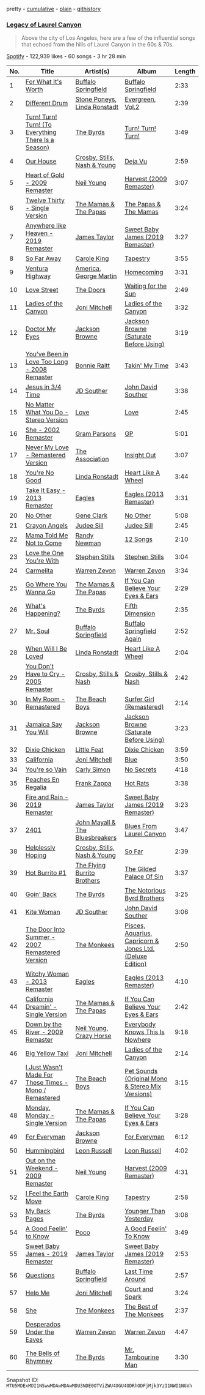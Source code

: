 pretty - [cumulative](/playlists/cumulative/37i9dQZF1DWUKTqLl4oNGg.md) - [plain](/playlists/plain/37i9dQZF1DWUKTqLl4oNGg) - [githistory](https://github.githistory.xyz/mackorone/spotify-playlist-archive/blob/main/playlists/plain/37i9dQZF1DWUKTqLl4oNGg)

### [Legacy of Laurel Canyon](https://open.spotify.com/playlist/37i9dQZF1DWUKTqLl4oNGg)

> Above the city of Los Angeles, here are a few of the influential songs that echoed from the hills of Laurel Canyon in the 60s & 70s.

[Spotify](https://open.spotify.com/user/spotify) - 122,939 likes - 60 songs - 3 hr 28 min

| No. | Title | Artist(s) | Album | Length |
|---|---|---|---|---|
| 1 | [For What It's Worth](https://open.spotify.com/track/1qRA5BS78u3gME0loMl9AA) | [Buffalo Springfield](https://open.spotify.com/artist/3eskO5m0H4yiF64vRySBjr) | [Buffalo Springfield](https://open.spotify.com/album/3PkdGRruLnJ9zCtANiDrpB) | 2:33 |
| 2 | [Different Drum](https://open.spotify.com/track/3k63RLvRgkgPGx0keOH3P6) | [Stone Poneys](https://open.spotify.com/artist/2X9nnux4eS3CFBDSjcnoBQ), [Linda Ronstadt](https://open.spotify.com/artist/1sXbwvCQLGZnaH0Jp2HTVc) | [Evergreen, Vol.2](https://open.spotify.com/album/2FrEXjdS2mZO6sx6pA5MbY) | 2:39 |
| 3 | [Turn! Turn! Turn! \(To Everything There Is a Season\)](https://open.spotify.com/track/5qBqBdfTEIWJwAS0Jm2F5R) | [The Byrds](https://open.spotify.com/artist/1PCZpxHJz7WAMF8EEq8bfc) | [Turn! Turn! Turn!](https://open.spotify.com/album/3v0i9qyogPoQEQj2bG6Fmn) | 3:49 |
| 4 | [Our House](https://open.spotify.com/track/2hitsKa8SthKhRJBXUHbIv) | [Crosby, Stills, Nash & Young](https://open.spotify.com/artist/1CYsQCypByMVgnv17qsSbQ) | [Deja Vu](https://open.spotify.com/album/5bHkK1X4WEOzNvRhehvOcb) | 2:59 |
| 5 | [Heart of Gold \- 2009 Remaster](https://open.spotify.com/track/1Q1b8eVkUPGlpSArl8JAVw) | [Neil Young](https://open.spotify.com/artist/6v8FB84lnmJs434UJf2Mrm) | [Harvest \(2009 Remaster\)](https://open.spotify.com/album/2l3QxNo4QubBNmVKxLeum0) | 3:07 |
| 6 | [Twelve Thirty \- Single Version](https://open.spotify.com/track/4ZK6Vo5lRD0IkT9Fm8b93L) | [The Mamas & The Papas](https://open.spotify.com/artist/1bs7HoMkSyQwcobCpE9KpN) | [The Papas & The Mamas](https://open.spotify.com/album/0JJMI060q086v9ul5gHdey) | 3:24 |
| 7 | [Anywhere like Heaven \- 2019 Remaster](https://open.spotify.com/track/4G9b4sc68Sx0mIdEO59VMM) | [James Taylor](https://open.spotify.com/artist/0vn7UBvSQECKJm2817Yf1P) | [Sweet Baby James \(2019 Remaster\)](https://open.spotify.com/album/1HiG0ukRmFPN13EVcf98Jx) | 3:27 |
| 8 | [So Far Away](https://open.spotify.com/track/4HHge4zAyIw3pkrtFzmwCl) | [Carole King](https://open.spotify.com/artist/319yZVtYM9MBGqmSQnMyY6) | [Tapestry](https://open.spotify.com/album/12n11cgnpjXKLeqrnIERoS) | 3:55 |
| 9 | [Ventura Highway](https://open.spotify.com/track/4IU1RL4BKvFyXtbTwaHAvW) | [America](https://open.spotify.com/artist/35U9lQaRWSQISxQAB94Meo), [George Martin](https://open.spotify.com/artist/0tcbedGX7n5UHrMhVsGmIU) | [Homecoming](https://open.spotify.com/album/7eqBAR9pblivMBOI70q2um) | 3:31 |
| 10 | [Love Street](https://open.spotify.com/track/5Q2Im8o4RthlAMkvUMYwGj) | [The Doors](https://open.spotify.com/artist/22WZ7M8sxp5THdruNY3gXt) | [Waiting for the Sun](https://open.spotify.com/album/0qZTwrunzX3LG45PvRghmh) | 2:49 |
| 11 | [Ladies of the Canyon](https://open.spotify.com/track/1Q8BMaKg8czMR2Y6wLlXJf) | [Joni Mitchell](https://open.spotify.com/artist/5hW4L92KnC6dX9t7tYM4Ve) | [Ladies of the Canyon](https://open.spotify.com/album/7JOdtLDLyXJIppDRB7kxr9) | 3:32 |
| 12 | [Doctor My Eyes](https://open.spotify.com/track/3QcuZo6WLcFkqqLmDs0d95) | [Jackson Browne](https://open.spotify.com/artist/5lkiCO9UQ8B23dZ1o0UV4m) | [Jackson Browne \(Saturate Before Using\)](https://open.spotify.com/album/0n93YRc9GP3ZgREgTHvP5u) | 3:19 |
| 13 | [You've Been in Love Too Long \- 2008 Remaster](https://open.spotify.com/track/1jiYXUtNTeZzebDXDGgGQd) | [Bonnie Raitt](https://open.spotify.com/artist/4KDyYWR7IpxZ7xrdYbKrqY) | [Takin' My Time](https://open.spotify.com/album/6wnsIGl42ActiWfYwkxbra) | 3:43 |
| 14 | [Jesus in 3/4 Time](https://open.spotify.com/track/62zvmUQ6zmZKH6jEYvz7cE) | [JD Souther](https://open.spotify.com/artist/0I7UnRLIdCD310ZBgeuqh5) | [John David Souther](https://open.spotify.com/album/5pw5GDqCQjkfc6LctnfQKX) | 3:38 |
| 15 | [No Matter What You Do \- Stereo Version](https://open.spotify.com/track/6FUcQ9eELm82iMfFfKRZXi) | [Love](https://open.spotify.com/artist/3Q6OOkfssqoMSTtl11J5Uk) | [Love](https://open.spotify.com/album/36UBSvMuqK8r7WYialQrLV) | 2:45 |
| 16 | [She \- 2002 Remaster](https://open.spotify.com/track/7DK9shWJm361lm1ks32axt) | [Gram Parsons](https://open.spotify.com/artist/1KA3WXYMPLxomNuoE22LYd) | [GP](https://open.spotify.com/album/1PtpuplCBaViRQsJFAdWRf) | 5:01 |
| 17 | [Never My Love \- Remastered Version](https://open.spotify.com/track/32ssNweOtmacNBEC2kHzA8) | [The Association](https://open.spotify.com/artist/2kuNswDC82PL9xRbfaZJaS) | [Insight Out](https://open.spotify.com/album/1VsmbYW4XCdWje8ii0Yuta) | 3:07 |
| 18 | [You're No Good](https://open.spotify.com/track/23DZLSxCK6kM8FF2RlzKDl) | [Linda Ronstadt](https://open.spotify.com/artist/1sXbwvCQLGZnaH0Jp2HTVc) | [Heart Like A Wheel](https://open.spotify.com/album/7upKDUGJUjsvfIe6vuVB0b) | 3:44 |
| 19 | [Take It Easy \- 2013 Remaster](https://open.spotify.com/track/4yugZvBYaoREkJKtbG08Qr) | [Eagles](https://open.spotify.com/artist/0ECwFtbIWEVNwjlrfc6xoL) | [Eagles \(2013 Remaster\)](https://open.spotify.com/album/51B7LbLWgYLKBVSpkan8Z7) | 3:31 |
| 20 | [No Other](https://open.spotify.com/track/6gzhmgjSvFuwTLc6XyRv2Q) | [Gene Clark](https://open.spotify.com/artist/040Bv6cZTRh30LyyYVXgJX) | [No Other](https://open.spotify.com/album/0bHiuso3WXpchgSlfX48uY) | 5:08 |
| 21 | [Crayon Angels](https://open.spotify.com/track/7iKnwGAMdY6LYLILGnsGhT) | [Judee Sill](https://open.spotify.com/artist/2IkwqvwEnXFlZEq6eFP1wL) | [Judee Sill](https://open.spotify.com/album/2zaIMRTlztlfkxLoo5nPtf) | 2:45 |
| 22 | [Mama Told Me Not to Come](https://open.spotify.com/track/6uYrDQX0lNmeM9di1B5rAI) | [Randy Newman](https://open.spotify.com/artist/3HQyFCFFfJO3KKBlUfZsyW) | [12 Songs](https://open.spotify.com/album/3HhJGNadZnFCkAYrPgSuVR) | 2:10 |
| 23 | [Love the One You're With](https://open.spotify.com/track/3NNkJwiHucP5QyUEAIMXra) | [Stephen Stills](https://open.spotify.com/artist/4WlSvDKaq1PA2Nr7cCIPxX) | [Stephen Stills](https://open.spotify.com/album/2nkFniR6DseqFJLhxXV01T) | 3:04 |
| 24 | [Carmelita](https://open.spotify.com/track/7hIdRDgUBPbqiQ7duhCyux) | [Warren Zevon](https://open.spotify.com/artist/3mY9Ii0cL5SQxpOTAm8SHx) | [Warren Zevon](https://open.spotify.com/album/5wY8fZoi9eFh3WMjLcHFps) | 3:34 |
| 25 | [Go Where You Wanna Go](https://open.spotify.com/track/78Piv35GAw7BI81hFi8EmB) | [The Mamas & The Papas](https://open.spotify.com/artist/1bs7HoMkSyQwcobCpE9KpN) | [If You Can Believe Your Eyes & Ears](https://open.spotify.com/album/76oMr4Y2pOtcrvZLc2ZikF) | 2:29 |
| 26 | [What's Happening?](https://open.spotify.com/track/1GTBucE0tthedwiRipSG4g) | [The Byrds](https://open.spotify.com/artist/1PCZpxHJz7WAMF8EEq8bfc) | [Fifth Dimension](https://open.spotify.com/album/3dfPMayEO2G87wzXPMEvmb) | 2:35 |
| 27 | [Mr\. Soul](https://open.spotify.com/track/042v1NacbKJzCyi6nBme7T) | [Buffalo Springfield](https://open.spotify.com/artist/3eskO5m0H4yiF64vRySBjr) | [Buffalo Springfield Again](https://open.spotify.com/album/7hez8jibf36E66GHpFkWz7) | 2:52 |
| 28 | [When Will I Be Loved](https://open.spotify.com/track/5jPPjNMIi1rD6BvQqxhJh5) | [Linda Ronstadt](https://open.spotify.com/artist/1sXbwvCQLGZnaH0Jp2HTVc) | [Heart Like A Wheel](https://open.spotify.com/album/7upKDUGJUjsvfIe6vuVB0b) | 2:04 |
| 29 | [You Don't Have to Cry \- 2005 Remaster](https://open.spotify.com/track/0hroZQJfRxMVB5W7eOsJNj) | [Crosby, Stills & Nash](https://open.spotify.com/artist/2pdvghEHZJtgSXZ7cvNLou) | [Crosby, Stills & Nash](https://open.spotify.com/album/6vUWpE8qciYHOhf7mgaGny) | 2:42 |
| 30 | [In My Room \- Remastered](https://open.spotify.com/track/62fX8EW16l8St2yL8rMer9) | [The Beach Boys](https://open.spotify.com/artist/3oDbviiivRWhXwIE8hxkVV) | [Surfer Girl \(Remastered\)](https://open.spotify.com/album/1AhsZr98dNCfhO1XC4Ht7C) | 2:14 |
| 31 | [Jamaica Say You Will](https://open.spotify.com/track/0RwqThYUfPkAi71H2j63As) | [Jackson Browne](https://open.spotify.com/artist/5lkiCO9UQ8B23dZ1o0UV4m) | [Jackson Browne \(Saturate Before Using\)](https://open.spotify.com/album/0n93YRc9GP3ZgREgTHvP5u) | 3:23 |
| 32 | [Dixie Chicken](https://open.spotify.com/track/0eTHlx53lUn95HVsJtR6Qx) | [Little Feat](https://open.spotify.com/artist/0ZIwOAzDuGPspzK7yiTc4S) | [Dixie Chicken](https://open.spotify.com/album/4xtCtXkGuTbHQwTaVd5FCF) | 3:59 |
| 33 | [California](https://open.spotify.com/track/5eM6Rrk8rwLpUhrh7Kk5R1) | [Joni Mitchell](https://open.spotify.com/artist/5hW4L92KnC6dX9t7tYM4Ve) | [Blue](https://open.spotify.com/album/1vz94WpXDVYIEGja8cjFNa) | 3:50 |
| 34 | [You're so Vain](https://open.spotify.com/track/2DnJjbjNTV9Nd5NOa1KGba) | [Carly Simon](https://open.spotify.com/artist/4FtSnMlCVxCswABUmdhwpm) | [No Secrets](https://open.spotify.com/album/79x0PRGIZv33znrCkPkCZ5) | 4:18 |
| 35 | [Peaches En Regalia](https://open.spotify.com/track/5uDu2qOoDou7cFXsipAo8l) | [Frank Zappa](https://open.spotify.com/artist/6ra4GIOgCZQZMOaUECftGN) | [Hot Rats](https://open.spotify.com/album/0WYYrC9My9rYWigac003hw) | 3:38 |
| 36 | [Fire and Rain \- 2019 Remaster](https://open.spotify.com/track/1oht5GevPN9t1T3kG1m1GO) | [James Taylor](https://open.spotify.com/artist/0vn7UBvSQECKJm2817Yf1P) | [Sweet Baby James \(2019 Remaster\)](https://open.spotify.com/album/1HiG0ukRmFPN13EVcf98Jx) | 3:23 |
| 37 | [2401](https://open.spotify.com/track/5lDoRJ2vW6G4YXeUciQd3R) | [John Mayall & The Bluesbreakers](https://open.spotify.com/artist/2ScuQMRWThcifBRIvNDFDC) | [Blues From Laurel Canyon](https://open.spotify.com/album/3NpLHWshxHfxbhdYdgtmPL) | 3:47 |
| 38 | [Helplessly Hoping](https://open.spotify.com/track/40WeJU3odsbq1fXNbub4nh) | [Crosby, Stills, Nash & Young](https://open.spotify.com/artist/1CYsQCypByMVgnv17qsSbQ) | [So Far](https://open.spotify.com/album/5C1NUv7hNWS6n0GBtLetKM) | 2:39 |
| 39 | [Hot Burrito \#1](https://open.spotify.com/track/0fRAGPWGKsntkIB2uZ9zkd) | [The Flying Burrito Brothers](https://open.spotify.com/artist/0rESpKEusFHxhW59MIf7eM) | [The Gilded Palace Of Sin](https://open.spotify.com/album/6VWKy5o2OcdeWa7yolazjU) | 3:37 |
| 40 | [Goin' Back](https://open.spotify.com/track/6mM3QPK502fHwOYaj6ELmm) | [The Byrds](https://open.spotify.com/artist/1PCZpxHJz7WAMF8EEq8bfc) | [The Notorious Byrd Brothers](https://open.spotify.com/album/5UI2X5VAmgu9xrlXDd5U7B) | 3:25 |
| 41 | [Kite Woman](https://open.spotify.com/track/3OLcz4dQuohRRsJqLS2iXw) | [JD Souther](https://open.spotify.com/artist/0I7UnRLIdCD310ZBgeuqh5) | [John David Souther](https://open.spotify.com/album/5pw5GDqCQjkfc6LctnfQKX) | 3:06 |
| 42 | [The Door Into Summer \- 2007 Remastered Version](https://open.spotify.com/track/2gzY74wkSgo1ts1IZbjxfT) | [The Monkees](https://open.spotify.com/artist/320EPCSEezHt1rtbfwH6Ck) | [Pisces, Aquarius, Capricorn & Jones Ltd\. \(Deluxe Edition\)](https://open.spotify.com/album/0hYCs5ttzuQcu86VPCEsXF) | 2:50 |
| 43 | [Witchy Woman \- 2013 Remaster](https://open.spotify.com/track/436yrzQWA32vb1sTZKXg9r) | [Eagles](https://open.spotify.com/artist/0ECwFtbIWEVNwjlrfc6xoL) | [Eagles \(2013 Remaster\)](https://open.spotify.com/album/51B7LbLWgYLKBVSpkan8Z7) | 4:10 |
| 44 | [California Dreamin' \- Single Version](https://open.spotify.com/track/4s6LhHAV5SEsOV0lC2tjvJ) | [The Mamas & The Papas](https://open.spotify.com/artist/1bs7HoMkSyQwcobCpE9KpN) | [If You Can Believe Your Eyes & Ears](https://open.spotify.com/album/76oMr4Y2pOtcrvZLc2ZikF) | 2:42 |
| 45 | [Down by the River \- 2009 Remaster](https://open.spotify.com/track/2EFtUP7BmsjHzhQqI6A4rp) | [Neil Young](https://open.spotify.com/artist/6v8FB84lnmJs434UJf2Mrm), [Crazy Horse](https://open.spotify.com/artist/0oi7g8NUnlLh5tJvg2y5e3) | [Everybody Knows This Is Nowhere](https://open.spotify.com/album/70Yl2w1p00whfnC7fj94ox) | 9:18 |
| 46 | [Big Yellow Taxi](https://open.spotify.com/track/6UkMcAA19lTdjs22jtB7o2) | [Joni Mitchell](https://open.spotify.com/artist/5hW4L92KnC6dX9t7tYM4Ve) | [Ladies of the Canyon](https://open.spotify.com/album/7JOdtLDLyXJIppDRB7kxr9) | 2:14 |
| 47 | [I Just Wasn't Made For These Times \- Mono / Remastered](https://open.spotify.com/track/4CuO8TINNqM3D7aUdNQ3zG) | [The Beach Boys](https://open.spotify.com/artist/3oDbviiivRWhXwIE8hxkVV) | [Pet Sounds \(Original Mono & Stereo Mix Versions\)](https://open.spotify.com/album/6GphKx2QAPRoVGWE9D7ou8) | 3:15 |
| 48 | [Monday, Monday \- Single Version](https://open.spotify.com/track/3EFb1qDgIqf9MegIryKtDj) | [The Mamas & The Papas](https://open.spotify.com/artist/1bs7HoMkSyQwcobCpE9KpN) | [If You Can Believe Your Eyes & Ears](https://open.spotify.com/album/76oMr4Y2pOtcrvZLc2ZikF) | 3:28 |
| 49 | [For Everyman](https://open.spotify.com/track/2jMicsmWOmQtkLQGtV1R0I) | [Jackson Browne](https://open.spotify.com/artist/5lkiCO9UQ8B23dZ1o0UV4m) | [For Everyman](https://open.spotify.com/album/12X80pgkHSjMDgAAS0HBdr) | 6:12 |
| 50 | [Hummingbird](https://open.spotify.com/track/02UYBPv5ig1e7yZzEYP4G8) | [Leon Russell](https://open.spotify.com/artist/6r1Xmz7YUD4z0VRUoGm8XN) | [Leon Russell](https://open.spotify.com/album/2Lm0Ezvry1UO3kehAAVDha) | 4:02 |
| 51 | [Out on the Weekend \- 2009 Remaster](https://open.spotify.com/track/7DqktFsRwJa0XDFPMjV1xJ) | [Neil Young](https://open.spotify.com/artist/6v8FB84lnmJs434UJf2Mrm) | [Harvest \(2009 Remaster\)](https://open.spotify.com/album/2l3QxNo4QubBNmVKxLeum0) | 4:31 |
| 52 | [I Feel the Earth Move](https://open.spotify.com/track/1BWsOxeMx83OrKGCV4gxly) | [Carole King](https://open.spotify.com/artist/319yZVtYM9MBGqmSQnMyY6) | [Tapestry](https://open.spotify.com/album/12n11cgnpjXKLeqrnIERoS) | 2:58 |
| 53 | [My Back Pages](https://open.spotify.com/track/1yexhSDARSLVvRCBU3wDAm) | [The Byrds](https://open.spotify.com/artist/1PCZpxHJz7WAMF8EEq8bfc) | [Younger Than Yesterday](https://open.spotify.com/album/33puYJ2y5qANDenRmL8BS1) | 3:08 |
| 54 | [A Good Feelin' to Know](https://open.spotify.com/track/6Mh983JRc0qvEtLrmaJppt) | [Poco](https://open.spotify.com/artist/0fyqyjD7pbaVzbu94ylWQR) | [A Good Feelin' To Know](https://open.spotify.com/album/2HC4VawLviGmxXmK8RUPZu) | 3:49 |
| 55 | [Sweet Baby James \- 2019 Remaster](https://open.spotify.com/track/17PXXzOygMyXXUNLngVN5u) | [James Taylor](https://open.spotify.com/artist/0vn7UBvSQECKJm2817Yf1P) | [Sweet Baby James \(2019 Remaster\)](https://open.spotify.com/album/1HiG0ukRmFPN13EVcf98Jx) | 2:53 |
| 56 | [Questions](https://open.spotify.com/track/7w1OJlqxiRxnC4ct8yNN1n) | [Buffalo Springfield](https://open.spotify.com/artist/3eskO5m0H4yiF64vRySBjr) | [Last Time Around](https://open.spotify.com/album/00MudAJNGTxCUkQrtRz2hY) | 2:57 |
| 57 | [Help Me](https://open.spotify.com/track/0tVzXGFyNPusa1VkHmYDLd) | [Joni Mitchell](https://open.spotify.com/artist/5hW4L92KnC6dX9t7tYM4Ve) | [Court and Spark](https://open.spotify.com/album/2akjxkzFolkeV72Yyv5KrM) | 3:24 |
| 58 | [She](https://open.spotify.com/track/33gpH6M10smcgSDUYescVD) | [The Monkees](https://open.spotify.com/artist/320EPCSEezHt1rtbfwH6Ck) | [The Best of The Monkees](https://open.spotify.com/album/338yWfNJWW2SXxVfIdczUD) | 2:37 |
| 59 | [Desperados Under the Eaves](https://open.spotify.com/track/6PAGJfVrbxdIhIJmbsDLim) | [Warren Zevon](https://open.spotify.com/artist/3mY9Ii0cL5SQxpOTAm8SHx) | [Warren Zevon](https://open.spotify.com/album/5wY8fZoi9eFh3WMjLcHFps) | 4:47 |
| 60 | [The Bells of Rhymney](https://open.spotify.com/track/1mpv6hIbfG75txI9zJGcf4) | [The Byrds](https://open.spotify.com/artist/1PCZpxHJz7WAMF8EEq8bfc) | [Mr\. Tambourine Man](https://open.spotify.com/album/0pkrqPjeq9K5KD0hFqAKNa) | 3:30 |

Snapshot ID: `MTU5MDExMDI1NSwwMDAwMDAwMDU3NDE0OTViZWU4OGU4ODRhODFjMjk3YzI1NWI1NGVh`
